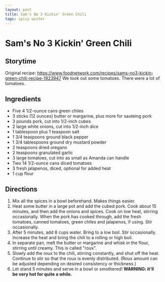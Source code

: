 ```yaml
---
layout: post
title: Sam's No 3 Kickin' Green Chili
tags: spicy winter
---
```


# Sam's No 3 Kickin' Green Chili

## Storytime
Original recipe: https://www.foodnetwork.com/recipes/sams-no3-kickin-green-chili-recipe-1923947
We took out some tomatoes. There were a lot of tomatoes.

## Ingredients
* Five 4 1/2-ounce cans green chiles
* 3 sticks (12 ounces) butter or margarine, plus more for sauteing pork
* 3 pounds pork, cut into 1/2-inch cubes
* 2 large white onions, cut into 1/2-inch dice
* 1 tablespoon plus 1 teaspoon salt
* 1 3/4 teaspoons ground black pepper
* 1 3/4 tablespoons ground dry mustard powder
* 2 teaspoons dried oregano
* 2 teaspoons granulated garlic
* 3 large tomatoes, cut into as small as Amanda can handle
* Two 14 1/2-ounce cans diced tomatoes
* 3 fresh jalapenos, diced, optional for added heat
* 1 cup flour

## Directions
1. Mix all the spices in a bowl beforehand. Makes things easier.
2. Heat some butter in a large pot and add the cubed pork. Cook about 15 minutes, and then add the onions and spices. Cook on low heat, stirring occasionally. When the pork has cooked through, add the fresh tomatoes, canned tomatoes, green chiles and jalapenos, if using. Stir occasionally.
3. After 5 minutes, add 8 cups water. Bring to a low boil. Stir occasionally. Increase the heat and bring the chili to a rolling or high boil.
4. In separate pan, melt the butter or margarine and whisk in the flour, stirring until creamy. This is called "roux".
5. Slowly add the roux to the chili, stirring constantly, and shut off the heat. Continue to stir so that the roux is evenly distributed. (Roux amount can be adjusted depending on desired consistency or thickness.)
6. Let stand 5 minutes and serve in a bowl or smothered! **WARNING: it'll be very hot for quite a while.**

